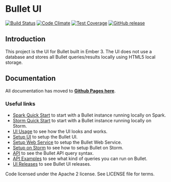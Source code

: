 # Bullet UI

[![Build Status](https://travis-ci.org/bullet-db/bullet-ui.svg?branch=master)](https://travis-ci.org/bullet-db/bullet-ui) [![Code Climate](https://codeclimate.com/github/bullet-db/bullet-ui/badges/gpa.svg)](https://codeclimate.com/github/bullet-db/bullet-ui) [![Test Coverage](https://codeclimate.com/github/bullet-db/bullet-ui/badges/coverage.svg)](https://codeclimate.com/github/bullet-db/bullet-ui/coverage) [![GitHub release](https://img.shields.io/github/release/bullet-db/bullet-ui.svg)](https://github.com/bullet-db/bullet-ui/releases/latest)

## Introduction

This project is the UI for Bullet built in Ember 3. The UI does not use a database and stores all Bullet queries/results locally using HTML5 local storage.

## Documentation

All documentation has moved to **[Github Pages here](https://bullet-db.github.io/)**.

### Useful links

* [Spark Quick Start](https://bullet-db.github.io/quick-start/spark) to start with a Bullet instance running locally on Spark.
* [Storm Quick Start](https://bullet-db.github.io/quick-start/storm) to start with a Bullet instance running locally on Storm.
* [UI Usage](https://bullet-db.github.io/ui/usage) to see how the UI looks and works.
* [Setup UI](https://bullet-db.github.io/ui/setup/) to setup the Bullet UI.
* [Setup Web Service](https://bullet-db.github.io/ws/setup/) to setup the Bullet Web Service.
* [Setup on Storm](https://bullet-db.github.io/backend/storm-setup/) to see how to setup Bullet on Storm.
* [API](https://bullet-db.github.io/ws/api/) to see the Bullet API query syntax.
* [API Examples](https://bullet-db.github.io/ws/examples/) to see what kind of queries you can run on Bullet.
* [UI Releases](https://bullet-db.github.io/releases/#bullet-ui) to see Bullet UI releases.

Code licensed under the Apache 2 license. See LICENSE file for terms.
